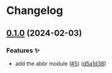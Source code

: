 # Changelog

## [0.1.0](https://github.com/hbstack/bs-tooltip/compare/modules/abbr-v0.0.1...modules/abbr/v0.1.0) (2024-02-03)


### Features ✨

* add the abbr module ([#5](https://github.com/hbstack/bs-tooltip/issues/5)) ([d5a1d38](https://github.com/hbstack/bs-tooltip/commit/d5a1d381c74d39d31b0f20b27d74a9efce96ff10))
